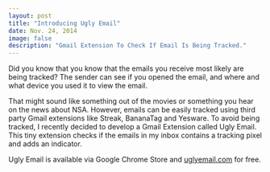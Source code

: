 ```yaml
---
layout: post
title: "Introducing Ugly Email"
date: Nov. 24, 2014
image: false
description: "Gmail Extension To Check If Email Is Being Tracked."
---
```


Did you know that you know that the emails you receive most likely are being tracked? The sender can see if you opened the email, and where and what device you used it to view the email.

That might sound like something out of the movies or something you hear on the news about NSA. However, emails can be easily tracked using third party Gmail extensions like Streak, BananaTag and Yesware.
To avoid being tracked, I recently decided to develop a Gmail Extension called Ugly Email. This tiny extension checks if the emails in my inbox contains a tracking pixel and adds an indicator.

Ugly Email is available via Google Chrome Store and [uglyemail.com](http://uglyemail.com) for free.
